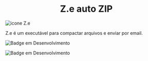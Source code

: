 <h1 align="center"> Z.e auto ZIP </h1>

![icone Z.e](https://github.com/Fabricio26/Z.e-auto-ZIP/blob/main/icone_Z41_icon.ico)

Z.e é um executável para compactar arquivos e enviar por email.



 ![Badge em Desenvolvimento](http://img.shields.io/static/v1?label=STATUS&message=EM%20DESENVOLVIMENTO&color=GREEN&style=for-the-badge)

 ![Badge em Desenvolvimento](http://img.shields.io/static/v1?label=STATUS&message=V1.0.1&color=BLUE&style=for-the-badge)


